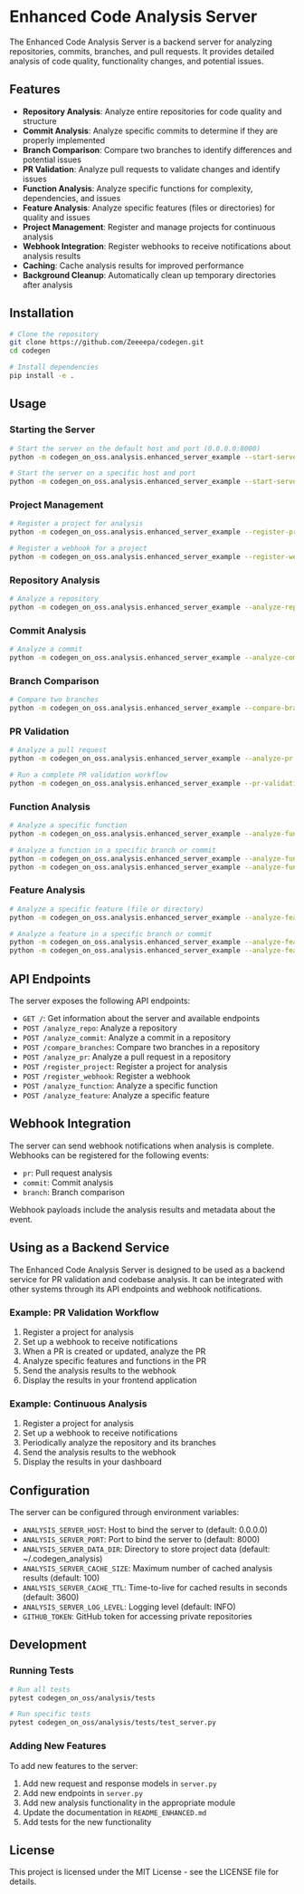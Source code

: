 # Enhanced Code Analysis Server

The Enhanced Code Analysis Server is a backend server for analyzing repositories, commits, branches, and pull requests. It provides detailed analysis of code quality, functionality changes, and potential issues.

## Features

- **Repository Analysis**: Analyze entire repositories for code quality and structure
- **Commit Analysis**: Analyze specific commits to determine if they are properly implemented
- **Branch Comparison**: Compare two branches to identify differences and potential issues
- **PR Validation**: Analyze pull requests to validate changes and identify issues
- **Function Analysis**: Analyze specific functions for complexity, dependencies, and issues
- **Feature Analysis**: Analyze specific features (files or directories) for quality and issues
- **Project Management**: Register and manage projects for continuous analysis
- **Webhook Integration**: Register webhooks to receive notifications about analysis results
- **Caching**: Cache analysis results for improved performance
- **Background Cleanup**: Automatically clean up temporary directories after analysis

## Installation

```bash
# Clone the repository
git clone https://github.com/Zeeeepa/codegen.git
cd codegen

# Install dependencies
pip install -e .
```

## Usage

### Starting the Server

```bash
# Start the server on the default host and port (0.0.0.0:8000)
python -m codegen_on_oss.analysis.enhanced_server_example --start-server

# Start the server on a specific host and port
python -m codegen_on_oss.analysis.enhanced_server_example --start-server --host localhost --port 8080
```

### Project Management

```bash
# Register a project for analysis
python -m codegen_on_oss.analysis.enhanced_server_example --register-project https://github.com/owner/repo "My Project" --webhook-url https://example.com/webhook

# Register a webhook for a project
python -m codegen_on_oss.analysis.enhanced_server_example --register-webhook project-id https://example.com/webhook
```

### Repository Analysis

```bash
# Analyze a repository
python -m codegen_on_oss.analysis.enhanced_server_example --analyze-repo https://github.com/owner/repo
```

### Commit Analysis

```bash
# Analyze a commit
python -m codegen_on_oss.analysis.enhanced_server_example --analyze-commit https://github.com/owner/repo abc123
```

### Branch Comparison

```bash
# Compare two branches
python -m codegen_on_oss.analysis.enhanced_server_example --compare-branches https://github.com/owner/repo main feature-branch
```

### PR Validation

```bash
# Analyze a pull request
python -m codegen_on_oss.analysis.enhanced_server_example --analyze-pr https://github.com/owner/repo 123

# Run a complete PR validation workflow
python -m codegen_on_oss.analysis.enhanced_server_example --pr-validation https://github.com/owner/repo 123
```

### Function Analysis

```bash
# Analyze a specific function
python -m codegen_on_oss.analysis.enhanced_server_example --analyze-function https://github.com/owner/repo "module.submodule.function_name"

# Analyze a function in a specific branch or commit
python -m codegen_on_oss.analysis.enhanced_server_example --analyze-function https://github.com/owner/repo "module.submodule.function_name" --branch feature-branch
python -m codegen_on_oss.analysis.enhanced_server_example --analyze-function https://github.com/owner/repo "module.submodule.function_name" --commit abc123
```

### Feature Analysis

```bash
# Analyze a specific feature (file or directory)
python -m codegen_on_oss.analysis.enhanced_server_example --analyze-feature https://github.com/owner/repo "path/to/feature"

# Analyze a feature in a specific branch or commit
python -m codegen_on_oss.analysis.enhanced_server_example --analyze-feature https://github.com/owner/repo "path/to/feature" --branch feature-branch
python -m codegen_on_oss.analysis.enhanced_server_example --analyze-feature https://github.com/owner/repo "path/to/feature" --commit abc123
```

## API Endpoints

The server exposes the following API endpoints:

- `GET /`: Get information about the server and available endpoints
- `POST /analyze_repo`: Analyze a repository
- `POST /analyze_commit`: Analyze a commit in a repository
- `POST /compare_branches`: Compare two branches in a repository
- `POST /analyze_pr`: Analyze a pull request in a repository
- `POST /register_project`: Register a project for analysis
- `POST /register_webhook`: Register a webhook
- `POST /analyze_function`: Analyze a specific function
- `POST /analyze_feature`: Analyze a specific feature

## Webhook Integration

The server can send webhook notifications when analysis is complete. Webhooks can be registered for the following events:

- `pr`: Pull request analysis
- `commit`: Commit analysis
- `branch`: Branch comparison

Webhook payloads include the analysis results and metadata about the event.

## Using as a Backend Service

The Enhanced Code Analysis Server is designed to be used as a backend service for PR validation and codebase analysis. It can be integrated with other systems through its API endpoints and webhook notifications.

### Example: PR Validation Workflow

1. Register a project for analysis
2. Set up a webhook to receive notifications
3. When a PR is created or updated, analyze the PR
4. Analyze specific features and functions in the PR
5. Send the analysis results to the webhook
6. Display the results in your frontend application

### Example: Continuous Analysis

1. Register a project for analysis
2. Set up a webhook to receive notifications
3. Periodically analyze the repository and its branches
4. Send the analysis results to the webhook
5. Display the results in your dashboard

## Configuration

The server can be configured through environment variables:

- `ANALYSIS_SERVER_HOST`: Host to bind the server to (default: 0.0.0.0)
- `ANALYSIS_SERVER_PORT`: Port to bind the server to (default: 8000)
- `ANALYSIS_SERVER_DATA_DIR`: Directory to store project data (default: ~/.codegen_analysis)
- `ANALYSIS_SERVER_CACHE_SIZE`: Maximum number of cached analysis results (default: 100)
- `ANALYSIS_SERVER_CACHE_TTL`: Time-to-live for cached results in seconds (default: 3600)
- `ANALYSIS_SERVER_LOG_LEVEL`: Logging level (default: INFO)
- `GITHUB_TOKEN`: GitHub token for accessing private repositories

## Development

### Running Tests

```bash
# Run all tests
pytest codegen_on_oss/analysis/tests

# Run specific tests
pytest codegen_on_oss/analysis/tests/test_server.py
```

### Adding New Features

To add new features to the server:

1. Add new request and response models in `server.py`
2. Add new endpoints in `server.py`
3. Add new analysis functionality in the appropriate module
4. Update the documentation in `README_ENHANCED.md`
5. Add tests for the new functionality

## License

This project is licensed under the MIT License - see the LICENSE file for details.
